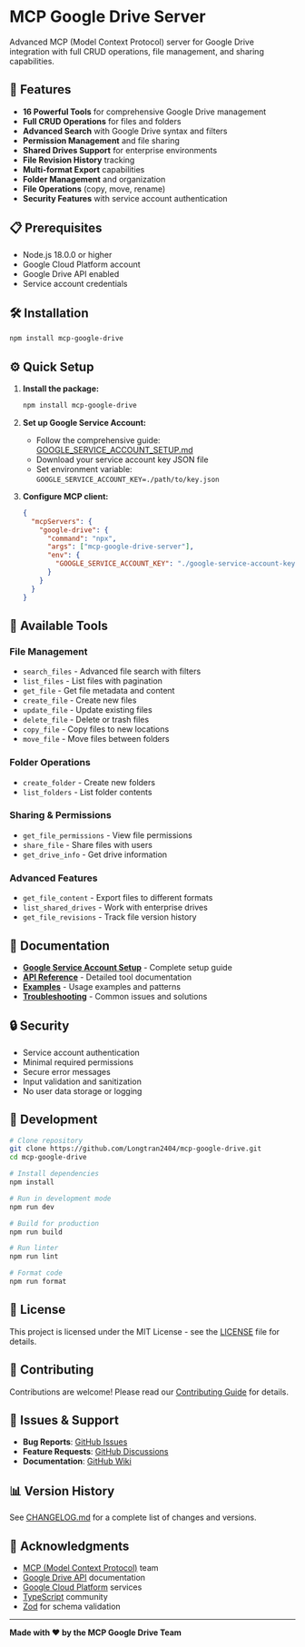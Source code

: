 # MCP Google Drive Server

Advanced MCP (Model Context Protocol) server for Google Drive integration with full CRUD operations, file management, and sharing capabilities.

## 🚀 Features

- **16 Powerful Tools** for comprehensive Google Drive management
- **Full CRUD Operations** for files and folders
- **Advanced Search** with Google Drive syntax and filters
- **Permission Management** and file sharing
- **Shared Drives Support** for enterprise environments
- **File Revision History** tracking
- **Multi-format Export** capabilities
- **Folder Management** and organization
- **File Operations** (copy, move, rename)
- **Security Features** with service account authentication

## 📋 Prerequisites

- Node.js 18.0.0 or higher
- Google Cloud Platform account
- Google Drive API enabled
- Service account credentials

## 🛠️ Installation

```bash
npm install mcp-google-drive
```

## ⚙️ Quick Setup

1. **Install the package:**
   ```bash
   npm install mcp-google-drive
   ```

2. **Set up Google Service Account:**
   - Follow the comprehensive guide: [GOOGLE_SERVICE_ACCOUNT_SETUP.md](./GOOGLE_SERVICE_ACCOUNT_SETUP.md)
   - Download your service account key JSON file
   - Set environment variable: `GOOGLE_SERVICE_ACCOUNT_KEY=./path/to/key.json`

3. **Configure MCP client:**
   ```json
   {
     "mcpServers": {
       "google-drive": {
         "command": "npx",
         "args": ["mcp-google-drive-server"],
         "env": {
           "GOOGLE_SERVICE_ACCOUNT_KEY": "./google-service-account-key.json"
         }
       }
     }
   }
   ```

## 🔧 Available Tools

### File Management
- `search_files` - Advanced file search with filters
- `list_files` - List files with pagination
- `get_file` - Get file metadata and content
- `create_file` - Create new files
- `update_file` - Update existing files
- `delete_file` - Delete or trash files
- `copy_file` - Copy files to new locations
- `move_file` - Move files between folders

### Folder Operations
- `create_folder` - Create new folders
- `list_folders` - List folder contents

### Sharing & Permissions
- `get_file_permissions` - View file permissions
- `share_file` - Share files with users
- `get_drive_info` - Get drive information

### Advanced Features
- `get_file_content` - Export files to different formats
- `list_shared_drives` - Work with enterprise drives
- `get_file_revisions` - Track file version history

## 📖 Documentation

- **[Google Service Account Setup](./GOOGLE_SERVICE_ACCOUNT_SETUP.md)** - Complete setup guide
- **[API Reference](./docs/API.md)** - Detailed tool documentation
- **[Examples](./examples/)** - Usage examples and patterns
- **[Troubleshooting](./docs/TROUBLESHOOTING.md)** - Common issues and solutions

## 🔒 Security

- Service account authentication
- Minimal required permissions
- Secure error messages
- Input validation and sanitization
- No user data storage or logging

## 🧪 Development

```bash
# Clone repository
git clone https://github.com/Longtran2404/mcp-google-drive.git
cd mcp-google-drive

# Install dependencies
npm install

# Run in development mode
npm run dev

# Build for production
npm run build

# Run linter
npm run lint

# Format code
npm run format
```

## 📝 License

This project is licensed under the MIT License - see the [LICENSE](LICENSE) file for details.

## 🤝 Contributing

Contributions are welcome! Please read our [Contributing Guide](CONTRIBUTING.md) for details.

## 🐛 Issues & Support

- **Bug Reports**: [GitHub Issues](https://github.com/Longtran2404/mcp-google-drive/issues)
- **Feature Requests**: [GitHub Discussions](https://github.com/Longtran2404/mcp-google-drive/discussions)
- **Documentation**: [GitHub Wiki](https://github.com/Longtran2404/mcp-google-drive/wiki)

## 📊 Version History

See [CHANGELOG.md](CHANGELOG.md) for a complete list of changes and versions.

## 🙏 Acknowledgments

- [MCP (Model Context Protocol)](https://modelcontextprotocol.io/) team
- [Google Drive API](https://developers.google.com/drive) documentation
- [Google Cloud Platform](https://cloud.google.com/) services
- [TypeScript](https://www.typescriptlang.org/) community
- [Zod](https://zod.dev/) for schema validation

---

**Made with ❤️ by the MCP Google Drive Team**
